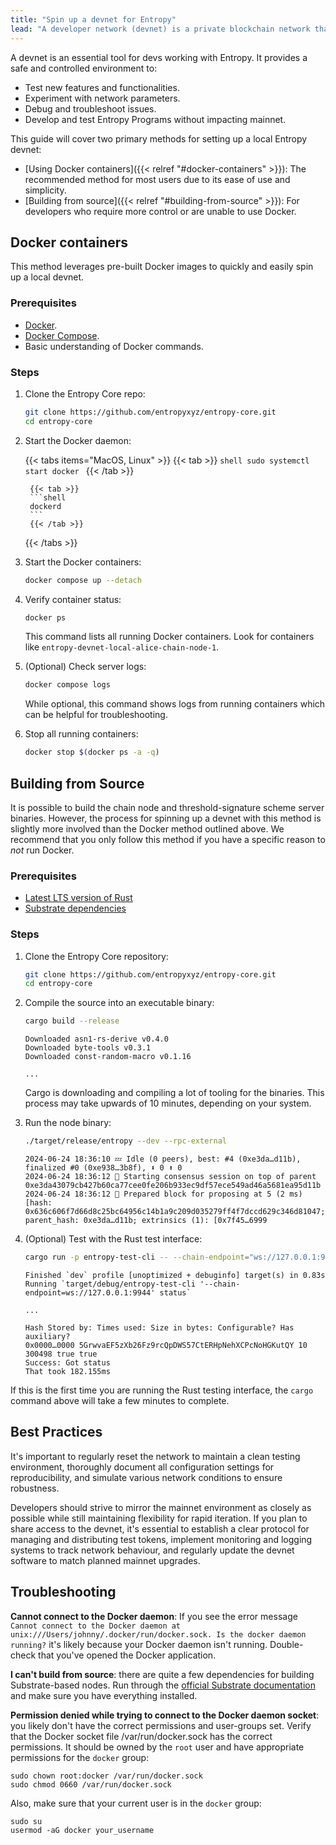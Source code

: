 ```yaml
---
title: "Spin up a devnet for Entropy"
lead: "A developer network (devnet) is a private blockchain network that mimics the mainnet but is isolated for testing and development purposes. This allows developers to make mistakes and iterate quickly without impacting real users or risking real-world assets. This guide will walk you through setting up a local devnet for the Entropy."
---
```


A devnet is an essential tool for devs working with Entropy. It provides a safe and controlled environment to:

- Test new features and functionalities.
- Experiment with network parameters.
- Debug and troubleshoot issues.
- Develop and test Entropy Programs without impacting mainnet.

This guide will cover two primary methods for setting up a local Entropy devnet:

- [Using Docker containers]({{< relref "#docker-containers" >}}): The recommended method for most users due to its ease of use and simplicity.
- [Building from source]({{< relref "#building-from-source" >}}): For developers who require more control or are unable to use Docker. 

## Docker containers

This method leverages pre-built Docker images to quickly and easily spin up a local devnet. 

### Prerequisites

- [Docker](https://docs.docker.com/engine/install/).
- [Docker Compose](https://docs.docker.com/compose/install/).
- Basic understanding of Docker commands.

### Steps

1. Clone the Entropy Core repo:

   ```bash
   git clone https://github.com/entropyxyz/entropy-core.git
   cd entropy-core
   ```

1. Start the Docker daemon:

    {{< tabs items="MacOS, Linux" >}}
        {{< tab >}}
        ```shell
        sudo systemctl start docker
        ```
        {{< /tab >}}

        {{< tab >}}
        ```shell
        dockerd 
        ```
        {{< /tab >}}
    {{< /tabs >}}

1. Start the Docker containers:

   ```bash
   docker compose up --detach 
   ```

1. Verify container status:

   ```bash
   docker ps 
   ```

   This command lists all running Docker containers. Look for containers like `entropy-devnet-local-alice-chain-node-1`.

1. (Optional) Check server logs:

   ```bash
   docker compose logs 
   ```

   While optional, this command shows logs from running containers which can be helpful for troubleshooting.

1. Stop all running containers:

   ```bash
   docker stop $(docker ps -a -q) 
   ```

## Building from Source

It is possible to build the chain node and threshold-signature scheme server binaries. However, the process for spinning up a devnet with this method is slightly more involved than the Docker method outlined above. We recommend that you only follow this method if you have a specific reason to _not_ run Docker.

### Prerequisites

- [Latest LTS version of Rust](https://www.rust-lang.org/)
- [Substrate dependencies](https://docs.substrate.io/install/)

### Steps

1. Clone the Entropy Core repository:

   ```bash
   git clone https://github.com/entropyxyz/entropy-core.git
   cd entropy-core
   ```

1. Compile the source into an executable binary:

   ```bash
   cargo build --release 
   ```

   ```output
   Downloaded asn1-rs-derive v0.4.0
   Downloaded byte-tools v0.3.1
   Downloaded const-random-macro v0.1.16

   ...
   ```

   Cargo is downloading and compiling a lot of tooling for the binaries. This process may take upwards of 10 minutes, depending on your system.

1. Run the node binary:

   ```bash
   ./target/release/entropy --dev --rpc-external 
   ```

   ```output
   2024-06-24 18:36:10 💤 Idle (0 peers), best: #4 (0xe3da…d11b), finalized #0 (0xe938…3b8f), ⬇ 0 ⬆ 0
   2024-06-24 18:36:12 🙌 Starting consensus session on top of parent 0xe3da43079cb427b60ca77cee0fe206b933ec9df57ece549ad46a5681ea95d11b
   2024-06-24 18:36:12 🎁 Prepared block for proposing at 5 (2 ms) [hash: 0x636c606f7d66d8c25bc64956c14b1a9c209d035279ff4f7dccd629c346d81047; parent_hash: 0xe3da…d11b; extrinsics (1): [0x7f45…6999
   ```

4. (Optional) Test with the Rust test interface:

    ```bash
    cargo run -p entropy-test-cli -- --chain-endpoint="ws://127.0.0.1:9944" status 
    ```

    ```output
    Finished `dev` profile [unoptimized + debuginfo] target(s) in 0.83s
    Running `target/debug/entropy-test-cli '--chain-endpoint=ws://127.0.0.1:9944' status`

    ...

    Hash Stored by: Times used: Size in bytes: Configurable? Has auxiliary?
    0x0000…0000 5GrwvaEF5zXb26Fz9rcQpDWS57CtERHpNehXCPcNoHGKutQY 10 300498 true true
    Success: Got status
    That took 182.155ms
    ```

If this is the first time you are running the Rust testing interface, the `cargo` command above will take a few minutes to complete.

## Best Practices

It's important to regularly reset the network to maintain a clean testing environment, thoroughly document all configuration settings for reproducibility, and simulate various network conditions to ensure robustness.

Developers should strive to mirror the mainnet environment as closely as possible while still maintaining flexibility for rapid iteration. If you plan to share access to the devnet, it's essential to establish a clear protocol for managing and distributing test tokens, implement monitoring and logging systems to track network behaviour, and regularly update the devnet software to match planned mainnet upgrades.

## Troubleshooting

**Cannot connect to the Docker daemon**: If you see the error message `Cannot connect to the Docker daemon at unix:///Users/johnny/.docker/run/docker.sock. Is the docker daemon running?` it's likely because your Docker daemon isn't running. Double-check that you've opened the Docker application.

**I can't build from source**: there are quite a few dependencies for building Substrate-based nodes. Run through the [official Substrate documentation](https://docs.substrate.io/install/) and make sure you have everything installed.

**Permission denied while trying to connect to the Docker daemon socket**: you likely don't have the correct permissions and user-groups set. Verify that the Docker socket file /var/run/docker.sock has the correct permissions. It should be owned by the `root` user and have appropriate permissions for the `docker` group:


```shell
sudo chown root:docker /var/run/docker.sock
sudo chmod 0660 /var/run/docker.sock
```

Also, make sure that your current user is in the `docker` group:

```shell
sudo su
usermod -aG docker your_username
```
